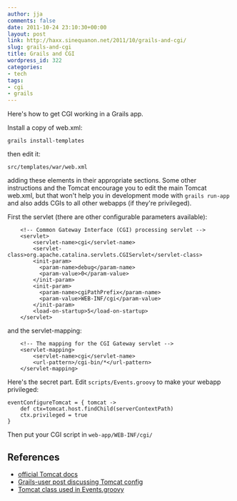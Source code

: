 ```yaml
---
author: jja
comments: false
date: 2011-10-24 23:10:30+00:00
layout: post
link: http://haxx.sinequanon.net/2011/10/grails-and-cgi/
slug: grails-and-cgi
title: Grails and CGI
wordpress_id: 322
categories:
- tech
tags:
- cgi
- grails
---
```


Here's how to get CGI working in a Grails app.

<!-- more -->

Install a copy of web.xml:

    grails install-templates

then edit it:

    src/templates/war/web.xml

adding these elements in their appropriate sections. Some other instructions
and the Tomcat encourage you to edit the main Tomcat web.xml, but that won't
help you in development mode with `grails run-app` and also adds CGIs to all
other webapps (if they're privileged).

First the servlet (there are other configurable parameters available):

        <!-- Common Gateway Interface (CGI) processing servlet -->
        <servlet>
            <servlet-name>cgi</servlet-name>
            <servlet-class>org.apache.catalina.servlets.CGIServlet</servlet-class>
            <init-param>
              <param-name>debug</param-name>
              <param-value>0</param-value>
            </init-param>
            <init-param>
              <param-name>cgiPathPrefix</param-name>
              <param-value>WEB-INF/cgi</param-value>
            </init-param>
            <load-on-startup>5</load-on-startup>
        </servlet>

and the servlet-mapping:

        <!-- The mapping for the CGI Gateway servlet -->
        <servlet-mapping>
            <servlet-name>cgi</servlet-name>
            <url-pattern>/cgi-bin/*</url-pattern>
        </servlet-mapping>

Here's the secret part. Edit `scripts/Events.groovy` to make your webapp
privileged:

    eventConfigureTomcat = { tomcat ->
        def ctx=tomcat.host.findChild(serverContextPath)
        ctx.privileged = true
    }

Then put your CGI script in `web-app/WEB-INF/cgi/`

## References

  * [official Tomcat docs](http://tomcat.apache.org/tomcat-6.0-doc/cgi-howto.html)
  * [Grails-user post discussing Tomcat config](http://grails.1312388.n4.nabble.com/tomcat-plugin-where-is-server-xml-and-tomcat-users-xml-td1322273.html)
  * [Tomcat class used in Events.groovy](http://www.docjar.com/docs/api/org/apache/catalina/startup/Tomcat.html)

